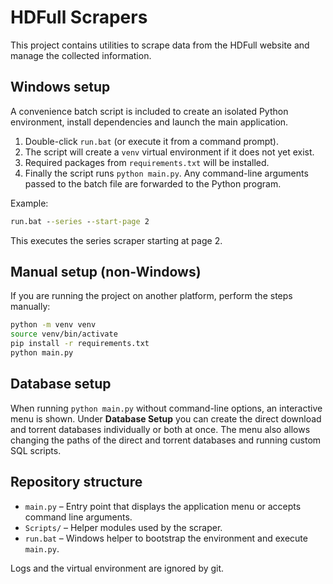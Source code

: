 # HDFull Scrapers

This project contains utilities to scrape data from the HDFull website and manage the collected information.

## Windows setup

A convenience batch script is included to create an isolated Python environment, install dependencies and launch the main application.

1. Double-click `run.bat` (or execute it from a command prompt).
2. The script will create a `venv` virtual environment if it does not yet exist.
3. Required packages from `requirements.txt` will be installed.
4. Finally the script runs `python main.py`. Any command-line arguments passed to the batch file are forwarded to the Python program.

Example:

```bat
run.bat --series --start-page 2
```

This executes the series scraper starting at page 2.

## Manual setup (non-Windows)

If you are running the project on another platform, perform the steps manually:

```bash
python -m venv venv
source venv/bin/activate
pip install -r requirements.txt
python main.py
```

## Database setup

When running `python main.py` without command-line options, an interactive menu is shown. Under **Database Setup** you can create the direct download and torrent databases individually or both at once. The menu also allows changing the paths of the direct and torrent databases and running custom SQL scripts.

## Repository structure

- `main.py` – Entry point that displays the application menu or accepts command line arguments.
- `Scripts/` – Helper modules used by the scraper.
- `run.bat` – Windows helper to bootstrap the environment and execute `main.py`.

Logs and the virtual environment are ignored by git.
